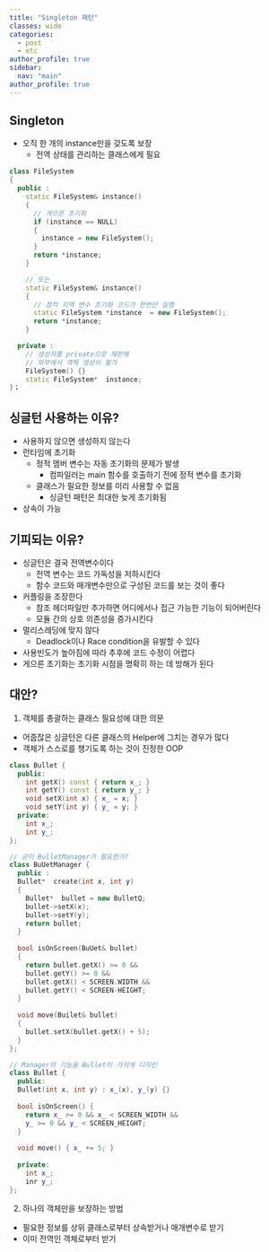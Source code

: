 ```yaml
---
title: "Singleton 패턴"
classes: wide
categories: 
  - post
  - etc
author_profile: true
sidebar:
  nav: "main"
author_profile: true
---
```


## Singleton
* 오직 한 개의 instance만을 갖도록 보장
  * 전역 상태를 관리하는 클래스에게 필요

```c++
class FileSystem 
{
  public :
    static FileSystem& instance() 
    {
      // 게으른 초기화
      if (instance == NULL) 
      {
        instance = new FileSystem();
      }
      return *instance;
    }

    // 또는
    static FileSystem& instance() 
    {
      // 정적 지역 변수 초기화 코드가 한번만 실행
      static FileSystem *instance  = new FileSystem();
      return *instance;
    }

  private :
    // 생성자를 private으로 제한해 
    // 외부에서 객체 생성이 불가
    FileSystem() {}
    static FileSystem*  instance;
}；
```

## 싱글턴 사용하는 이유?
* 사용하지 않으면 생성하지 않는다
* 런타임에 초기화
  * 정적 멤버 변수는 자동 초기화의 문제가 발생
    * 컴파일러는 main 함수를 호출하기 전에 정적 변수를 초기화
  * 클래스가 필요한 정보를 미리 사용할 수 없음
    * 싱글턴 패턴은 최대한 늦게 초기화됨
* 상속이 가능

## 기피되는 이유?
* 싱글턴은 결국 전역변수이다
  * 전역 변수는 코드 가독성을 저하시킨다
  * 함수 코드와 매개변수만으로 구성된 코드를 보는 것이 좋다
* 커플링을 조장한다
  * 참조 헤더파일만 추가하면 어디에서나 접근 가능한 기능이 되어버린다
  * 모듈 간의 상호 의존성을 증가시킨다
* 멀리스레딩에 맞지 않다
  * Deadlock이나 Race condition을 유발할 수 있다
* 사용빈도가 높아짐에 따라 추후에 코드 수정이 어렵다
* 게으른 초기화는 초기화 시점을 명확히 하는 데 방해가 된다

## 대안?
1. 객체를 총괄하는 클래스 필요성에 대한 의문
  * 어줍잖은 싱글턴은 다른 클래스의 Helper에 그치는 경우가 많다
  * 객체가 스스로를 챙기도록 하는 것이 진정한 OOP

```c++
class Bullet {
  public:
    int getX() const { return x_; } 
    int getY() const { return y_; } 
    void setX(int x) { x_ = x; } 
    void setY(int y) { y_ = y; }
  private:
    int x_;
    int y_;
};

// 굳이 BulletManager가 필요한가?
class BuUetManager {
  public :
  Bullet*  create(int x, int y) 
  {
    Bullet*  bullet = new BulletQ;
    bullet->setX(x); 
    bullet->setY(y); 
    return bullet;
  }
  
  bool isOnScreen(BuUet& bullet) 
  {
    return bullet.getX() >= 0 && 
    bullet.getY() >= 0 && 
    bullet.getX() < SCREEN.WIDTH && 
    bullet.getY() < SCREEN-HEIGHT;
  }
  
  void move(Builet& bullet) 
  {
    bullet.setX(bullet.getX() + 5);
  }
};

// Manager의 기능을 Bullet이 가지게 디자인
class Bullet {
  public:
  Bullet(int x, int y) : x_(x), y_(y) {}
  
  bool isOnScreen() {
    return x_ >= 0 && x_ < SCREEN_WIDTH && 
    y_ >= 0 && y_ < SCREEN_HEIGHT;
  }
  
  void move() { x_ += 5; }
  
  private:
    int x_; 
    inr y_;
};
```

2. 하나의 객체만을 보장하는 방법
  * 필요한 정보를 상위 클래스로부터 상속받거나 매개변수로 받기
  * 이미 전역인 객체로부터 받기
